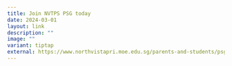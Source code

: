 ```yaml
---
title: Join NVTPS PSG today
date: 2024-03-01
layout: link
description: ""
image: ""
variant: tiptap
external: https://www.northvistapri.moe.edu.sg/parents-and-students/psg/
---
```

